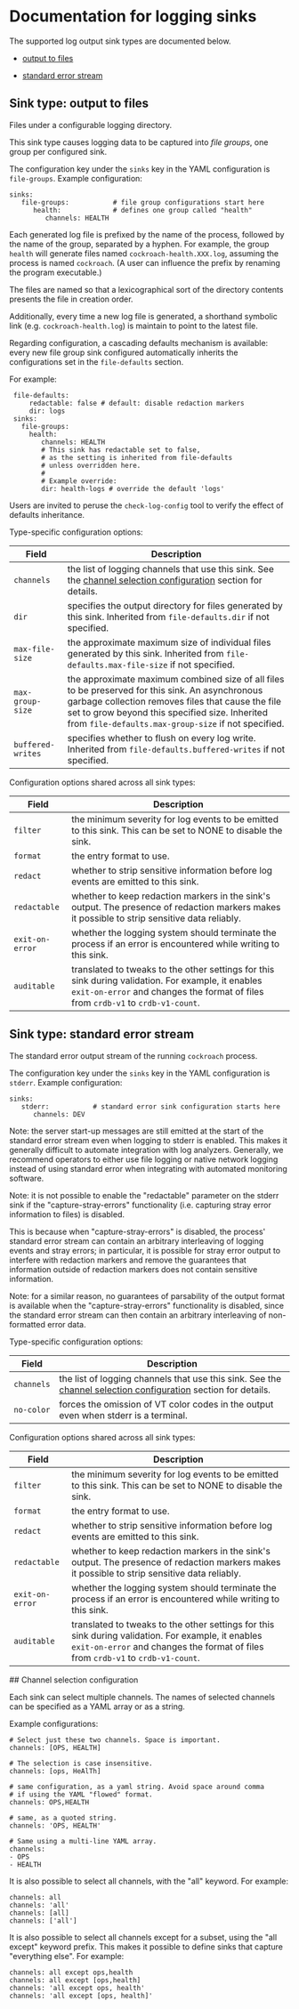 
# Documentation for logging sinks

The supported log output sink types are documented below.


- [output to files](#sink-output-to-files)

- [standard error stream](#sink-standard-error-stream)



<a name="output-to-files">

## Sink type: output to files


Files under a configurable logging directory.

This sink type causes logging data to be captured into *file groups*,
one group per configured sink.

The configuration key under the `sinks` key in the YAML
configuration is `file-groups`. Example configuration:

    sinks:
       file-groups:           # file group configurations start here
          health:             # defines one group called "health"
             channels: HEALTH

Each generated log file is prefixed by the name of the process,
followed by the name of the group, separated by a hyphen.  For
example, the group `health` will generate files named
`cockroach-health.XXX.log`, assuming the process is named
`cockroach`. (A user can influence the prefix by renaming the
program executable.)

The files are named so that a lexicographical sort of the
directory contents presents the file in creation order.

Additionally, every time a new log file is generated,
a shorthand symbolic link (e.g. `cockroach-health.log`)
is maintain to point to the latest file.

Regarding configuration, a cascading defaults mechanism is
available: every new file group sink configured automatically
inherits the configurations set in the `file-defaults` section.

For example:

     file-defaults:
         redactable: false # default: disable redaction markers
         dir: logs
     sinks:
       file-groups:
         health:
            channels: HEALTH
            # This sink has redactable set to false,
            # as the setting is inherited from file-defaults
            # unless overridden here.
            #
            # Example override:
            dir: health-logs # override the default 'logs'

Users are invited to peruse the `check-log-config` tool to
verify the effect of defaults inheritance.



Type-specific configuration options:

| Field | Description |
|--|--|
| `channels` | the list of logging channels that use this sink. See the [channel selection configuration](#channel-format) section for details.  |
| `dir` | specifies the output directory for files generated by this sink. Inherited from `file-defaults.dir` if not specified. |
| `max-file-size` | the approximate maximum size of individual files generated by this sink. Inherited from `file-defaults.max-file-size` if not specified. |
| `max-group-size` | the approximate maximum combined size of all files to be preserved for this sink. An asynchronous garbage collection removes files that cause the file set to grow beyond this specified size. Inherited from `file-defaults.max-group-size` if not specified. |
| `buffered-writes` | specifies whether to flush on every log write. Inherited from `file-defaults.buffered-writes` if not specified. |


Configuration options shared across all sink types:

| Field | Description |
|--|--|
| `filter` | the minimum severity for log events to be emitted to this sink. This can be set to NONE to disable the sink. |
| `format` | the entry format to use. |
| `redact` | whether to strip sensitive information before log events are emitted to this sink. |
| `redactable` | whether to keep redaction markers in the sink's output. The presence of redaction markers makes it possible to strip sensitive data reliably. |
| `exit-on-error` | whether the logging system should terminate the process if an error is encountered while writing to this sink. |
| `auditable` | translated to tweaks to the other settings for this sink during validation. For example, it enables `exit-on-error` and changes the format of files from `crdb-v1` to `crdb-v1-count`. |



<a name="standard-error-stream">

## Sink type: standard error stream


The standard error output stream of the running `cockroach`
process.

The configuration key under the `sinks` key in the YAML configuration
is `stderr`. Example configuration:

    sinks:
       stderr:           # standard error sink configuration starts here
          channels: DEV

Note: the server start-up messages are still emitted at the start
of the standard error stream even when logging to stderr is
enabled.  This makes it generally difficult to automate integration
with log analyzers. Generally, we recommend operators to either use
file logging or native network logging instead of using standard
error when integrating with automated monitoring software.

Note: it is not possible to enable the "redactable" parameter on
the stderr sink if the "capture-stray-errors" functionality
(i.e. capturing stray error information to files) is disabled.

This is because when "capture-stray-errors" is disabled, the
process' standard error stream can contain an arbitrary
interleaving of logging events and stray errors; in particular, it
is possible for stray error output to interfere with redaction
markers and remove the guarantees that information outside of
redaction markers does not contain sensitive information.

Note: for a similar reason, no guarantees of parsability of the output
format is available when the "capture-stray-errors" functionality
is disabled, since the standard error stream can then contain an
arbitrary interleaving of non-formatted error data.



Type-specific configuration options:

| Field | Description |
|--|--|
| `channels` | the list of logging channels that use this sink. See the [channel selection configuration](#channel-format) section for details.  |
| `no-color` | forces the omission of VT color codes in the output even when stderr is a terminal. |


Configuration options shared across all sink types:

| Field | Description |
|--|--|
| `filter` | the minimum severity for log events to be emitted to this sink. This can be set to NONE to disable the sink. |
| `format` | the entry format to use. |
| `redact` | whether to strip sensitive information before log events are emitted to this sink. |
| `redactable` | whether to keep redaction markers in the sink's output. The presence of redaction markers makes it possible to strip sensitive data reliably. |
| `exit-on-error` | whether the logging system should terminate the process if an error is encountered while writing to this sink. |
| `auditable` | translated to tweaks to the other settings for this sink during validation. For example, it enables `exit-on-error` and changes the format of files from `crdb-v1` to `crdb-v1-count`. |




<a name="channel-format">
## Channel selection configuration

Each sink can select multiple channels. The names of selected channels can
be specified as a YAML array or as a string.

Example configurations:

    # Select just these two channels. Space is important.
    channels: [OPS, HEALTH]

    # The selection is case insensitive.
    channels: [ops, HeAlTh]

    # same configuration, as a yaml string. Avoid space around comma
    # if using the YAML "flowed" format.
    channels: OPS,HEALTH

    # same, as a quoted string.
    channels: 'OPS, HEALTH'

    # Same using a multi-line YAML array.
    channels:
    - OPS
    - HEALTH

It is also possible to select all channels, with the "all" keyword.
For example:

    channels: all
    channels: 'all'
    channels: [all]
    channels: ['all']

It is also possible to select all channels except for a subset, using the
"all except" keyword prefix. This makes it possible to define sinks
that capture "everything else". For example:

    channels: all except ops,health
    channels: all except [ops,health]
    channels: 'all except ops, health'
    channels: 'all except [ops, health]'

